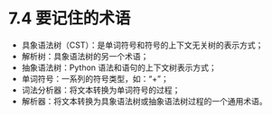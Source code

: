 # 7.4 要记住的术语

- 具象语法树（CST）：是单词符号和符号的上下文无关树的表示方式；
- 解析树：具象语法树的另一个术语；
- 抽象语法树：Python 语法和语句的上下文树表示方式；
- 单词符号：一系列的符号类型，如：“+”；
- 词法分析器：将文本转换为单词符号的过程；
- 解析器：将文本转换为具象语法树或抽象语法树过程的一个通用术语。
